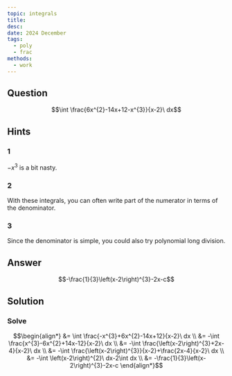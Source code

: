 ```yaml
---
topic: integrals
title: 
desc: 
date: 2024 December
tags:
  - poly
  - frac
methods:
  - work
---
```



## Question
```math
\int \frac{6x^{2}-14x+12-x^{3}}{x-2}\ dx
```


## Hints

### 1
$-x^3$ is a bit nasty.

### 2
With these integrals, you can often write part of the numerator in terms of the denominator.

### 3
Since the denominator is simple, you could also try polynomial long division.


## Answer
```math
-\frac{1}{3}\left(x-2\right)^{3}-2x-c
```


## Solution

### Solve
```math
\begin{align*}
  &= \int \frac{-x^{3}+6x^{2}-14x+12}{x-2}\ dx
  \\ &= -\int \frac{x^{3}-6x^{2}+14x-12}{x-2}\ dx
  \\ &= -\int \frac{\left(x-2\right)^{3}+2x-4}{x-2}\ dx
  \\ &= -\int \frac{\left(x-2\right)^{3}}{x-2}+\frac{2x-4}{x-2}\ dx
  \\ &= -\int \left(x-2\right)^{2}\ dx-2\int dx
  \\ &= -\frac{1}{3}\left(x-2\right)^{3}-2x-c
\end{align*}
```

